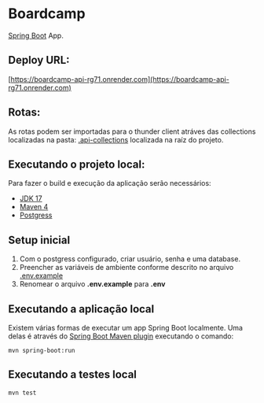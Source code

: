 # Boardcamp

[Spring Boot](http://projects.spring.io/spring-boot/) App.


## Deploy URL:
[https://boardcamp-api-rg71.onrender.com](https://boardcamp-api-rg71.onrender.com)

## Rotas:
As rotas podem ser importadas para o thunder client atráves das collections localizadas na pasta: [.api-collections](https://github.com/thiagomayrink/boardcamp/tree/main/.api-collections) localizada na raíz do projeto.

## Executando o projeto local:

Para fazer o build e execução da aplicação serão necessários:

- [JDK 17](https://www.oracle.com/java/technologies/downloads/#java17)
- [Maven 4](https://maven.apache.org)
- [Postgress](https://www.postgresqltutorial.com)

## Setup inicial
1. Com o postgress configurado, criar usuário, senha e uma database.
2. Preencher as variáveis de ambiente conforme descrito no arquivo [.env.example](https://github.com/thiagomayrink/boardcamp/blob/main/.env.example)
3. Renomear o arquivo **.env.example** para **.env**

## Executando a aplicação local

Existem várias formas de executar um app Spring Boot localmente. Uma delas é através do [Spring Boot Maven plugin](https://docs.spring.io/spring-boot/docs/current/reference/html/build-tool-plugins-maven-plugin.html) executando o comando:

```shell
mvn spring-boot:run
```

## Executando a testes local

```shell
mvn test
```
